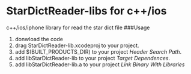 StarDictReader-libs for c++/ios
====================

c++/ios/iphone library for read the star dict file
###Usage
1. donwload the code
2. drag StarDictReader-lib.xcodeproj to your project.
3. add $(BUILT_PRODUCTS_DIR) to your project *Header Search Path*.
4. add libStarDictReader-lib to your project *Target Dependences*.
5. add libStarDictReader-lib.a to your project *Link Binary With Libraries*
